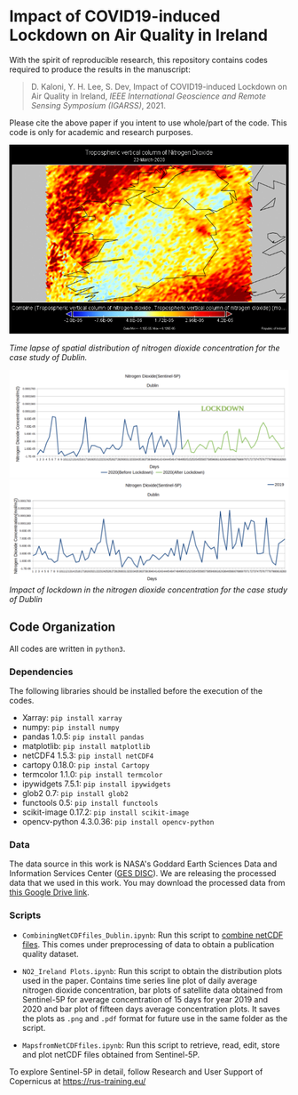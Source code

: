 # Impact of COVID19-induced Lockdown on Air Quality in Ireland

With the spirit of reproducible research, this repository contains codes required to produce the results in the manuscript:
    
> D. Kaloni, Y. H. Lee, S. Dev, Impact of COVID19-induced Lockdown on Air Quality in Ireland, *IEEE International Geoscience and Remote Sensing Symposium (IGARSS)*, 2021.
    
Please cite the above paper if you intent to use whole/part of the code. This code is only for academic and research purposes.

![gif11](/images/irelandNO2gif.gif)

*Time lapse of spatial distribution of nitrogen dioxide concentration for the case study of Dublin.*



![timeseries](/images/Dublin2020.png)
![](/images/Dublin2019.png)
*Impact of lockdown in the nitrogen dioxide concentration for the case study of Dublin*

 ## Code Organization
 All codes are written in `python3`.
 
 ### Dependencies
 The following libraries should be installed before the execution of the codes.
 + Xarray: `pip install xarray`
 + numpy: `pip install numpy`
 + pandas 1.0.5: `pip install pandas`
 + matplotlib: `pip install matplotlib`
 + netCDF4 1.5.3: `pip install netCDF4`
 + cartopy 0.18.0: `pip instal Cartopy`
 + termcolor 1.1.0: `pip install termcolor`
 + ipywidgets 7.5.1: `pip install ipywidgets`
 + glob2 0.7: `pip install glob2`
 + functools 0.5: `pip install functools`
 + scikit-image 0.17.2: `pip install scikit-image`
 + opencv-python 4.3.0.36: `pip install opencv-python`
 
### Data
The data source in this work is NASA's Goddard Earth Sciences Data and Information Services Center ([GES DISC](https://disc.gsfc.nasa.gov/)). We are releasing the processed data that we used in this work. You may download the processed data from [this Google Drive link](https://drive.google.com/drive/folders/1lC4DhQXn7p-c72P-AmAOU1bPa2UNBPYQ?usp=sharing). 

### Scripts

 + `CombiningNetCDFfiles_Dublin.ipynb`: Run this script to [combine netCDF files](http://nco.sourceforge.net/). This comes under preprocessing of data to obtain a publication quality dataset.  

+ `NO2_Ireland Plots.ipynb`: Run this script to obtain the distribution plots used in the paper. Contains time series line plot of daily average nitrogen dioxide concentration, bar plots of satellite data obtained from Sentinel-5P for average concentration of 15 days for year 2019 and 2020 and bar plot of fifteen days average concentration plots. It saves the plots as `.png` and `.pdf` format for future use in the same folder as the script.

+ `MapsfromNetCDFfiles.ipynb`: Run this script to retrieve, read, edit, store and plot netCDF files obtained from Sentinel-5P.


To explore Sentinel-5P in detail, follow Research and User Support of Copernicus at https://rus-training.eu/
